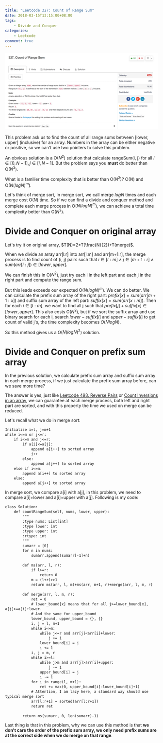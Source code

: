 ```yaml
---
title: "Leetcode 327: Count of Range Sum"
date: 2018-03-15T13:15:00+08:00
tags:
    - Divide and Conquer
categories:
    - Leetcode
comment: true
---
```


![Description](/images/leetcode/327_1.png)

This problem ask us to find the count of all range sums between [lower, upper] (inclusive) for an array. Numbers in the array can be either negative or positive, so we can't use two pointers to solve this problem.

An obvious solution is a O($N^2$) solution that calculate rangeSum(i, j) for all $i \in [0, N-1], j \in [i, N-1]$. But the problem says you __must__ do better than O($N^2$).

What is a familier time complexity that is better than O($N^2$)? O($N$) and O($N(logN)^m$).

Let's think of merge sort, in merge sort, we call merge $logN$ times and each merge cost O($N$) time. So if we can find a divide and conquer method and complete each merge process in O($N(logN)^m$), we can achieve a total time complexity better than O($N^2$).

# Divide and Conquer on original array

Let's try it on original array, $T(N)=2*T(\frac{N}{2})+T(merge)$.

When we divide an array arr[l:r] into arr[l:m] and arr[m+1:r], the merge process is to find count of (i, j) pairs such that $i\in[l:m]\wedge j\in[m+1:r]\wedge sum(arr[i:j]) \in [lower, upper]$.

We can finish this in O($N^2$), just try each i in the left part and each j in the right part and compute the range sum. 

But this leads exceeds our expected O($N(logN)^m$). We can do better. We can calculate the prefix sum array of the right part: $prefix[x]=sum(arr[m+1:x])$ and suffix sum array of the left part: $suffix[x]=sum(arr[x:m])$. Then for each $i \in [l:m]$, we want to find all j such that $prefix[j]+suffix[x] \in [lower, upper]$. This also costs O($N^2$), but if we sort the suffix array and use binary search for each i, search $lower-suffix[i]$ and $upper-suffix[i]$ to get count of valid j's, the time complexity becomes $O(NlogN)$.

So this method gives us a O($N(logN)^2$) solution.

# Divide and Conquer on prefix sum array

In the previous solution, we calculate prefix sum array and suffix sum array in each merge process, if we just calculate the prefix sum array before, can we save more time?

The answer is yes, just like [Leetcode 493. Reverse Pairs](https://leetcode.com/problems/reverse-pairs/description/) or [Count Inversions in an array](https://www.geeksforgeeks.org/counting-inversions/), we can guarantee at each merge process, both left and right part are sorted, and with this property the time we used on merge can be reduced.

Let's recall what we do in merge sort:

```
Initialize i=l, j=m+1
while i<=m or j<=r:
    if i<=m and j<=r:
        if a[i]<=a[j]:
            append a[i++] to sorted array
            i++
        else:
            append a[j++] to sorted array
    else if i<=m:
        append a[i++] to sorted array
    else:
        append a[j++] to sorted array
```

In merge sort, we compare a[i] with a[j], in this problem, we need to compare a[i]+lower and a[i]+upper with a[j]. 
Following is my code:
```
class Solution:
    def countRangeSum(self, nums, lower, upper):
        """
        :type nums: List[int]
        :type lower: int
        :type upper: int
        :rtype: int
        """
        sumarr = [0]
        for n in nums:
            sumarr.append(sumarr[-1]+n)
        
        def ms(arr, l, r):
            if l>=r:
                return 0
            m = (l+r)>>1
            return ms(arr, l, m)+ms(arr, m+1, r)+merge(arr, l, m, r)
        
        def merge(arr, l, m, r):
            ret = 0
            # lower_bound[x] means that for all j>=lower_bound[x], a[j]>=a[i]+lower. 
            # And the same for upper_bound
            lower_bound, upper_bound = {}, {} 
            i, j = l, m+1
            while i<=m:
                while j<=r and arr[j]<arr[i]+lower:
                    j += 1
                lower_bound[i] = j
                i += 1
            i, j = m, r
            while i>=l:
                while j>m and arr[j]>arr[i]+upper:
                    j -= 1
                upper_bound[i] = j
                i -= 1
            for i in range(l, m+1):
                ret += max(0, upper_bound[i]-lower_bound[i]+1)
            # Attention, I am lazy here, a standard way should use typical merge sort
            arr[l:r+1] = sorted(arr[l:r+1])
            return ret
                
        return ms(sumarr, 0, len(sumarr)-1)            
```

Last thing is that in this problem, why we can use this method is that **we don't care the order of the prefix sum array, we only need prefix sums are at the correct side when we do merge on that range**.
